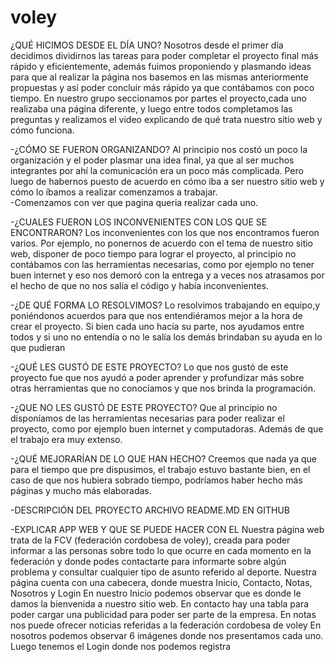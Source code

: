 # voley
¿QUÉ HICIMOS DESDE EL DÍA UNO?
Nosotros desde el primer día decidimos dividirnos las tareas para poder completar el proyecto final más rápido y eficientemente, además fuimos proponiendo y plasmando ideas para que al realizar la página nos basemos en las mismas anteriormente propuestas y así poder concluir más rápido ya que contábamos con poco tiempo. 
En nuestro grupo seccionamos por partes el proyecto,cada uno realizaba una página diferente, y luego entre todos completamos las preguntas y realizamos el video explicando de qué trata nuestro sitio web y cómo funciona.

-¿CÓMO SE FUERON ORGANIZANDO?
Al principio nos costó un poco la organización y el poder plasmar una idea final, ya que al ser muchos integrantes  por ahí la comunicación era un poco más complicada. Pero luego de habernos puesto de acuerdo en cómo iba a ser nuestro sitio web y cómo lo íbamos a realizar comenzamos a trabajar.  
-Comenzamos con ver que pagina queria realizar cada uno. 

-¿CUALES FUERON LOS INCONVENIENTES CON LOS QUE SE ENCONTRARON? 
Los inconvenientes con los que nos encontramos fueron varios. Por ejemplo, no ponernos de acuerdo con el tema de nuestro sitio web, disponer de poco tiempo para lograr el proyecto, al principio no contábamos con las herramientas necesarias, como por ejemplo no tener buen internet y eso nos demoró con la entrega y a veces nos atrasamos por el hecho de que no nos salía el código y había inconvenientes. 

-¿DE QUÉ FORMA LO RESOLVIMOS?
Lo resolvimos trabajando en equipo,y poniéndonos acuerdos para que nos entendiéramos mejor a la hora de crear el proyecto. Si bien cada uno hacía su parte, nos ayudamos entre todos y si uno no entendía o no le salía los demás brindaban su ayuda en lo que pudieran

-¿QUÉ LES GUSTÓ DE ESTE PROYECTO?
Lo que nos gustó de este proyecto fue que nos ayudó a poder aprender y profundizar más sobre otras herramientas que no conocíamos y que nos brinda la programación. 

-¿QUE NO LES GUSTÓ DE ESTE PROYECTO? 
Que al principio no disponíamos de las herramientas necesarias para poder realizar el proyecto, como por ejemplo buen internet y computadoras. 
Además de que el trabajo era muy extenso. 



-¿QUÉ MEJORARÍAN DE LO QUE HAN HECHO?
Creemos que nada ya que para el tiempo que pre dispusimos, el trabajo estuvo bastante bien, en el caso de que nos hubiera sobrado tiempo, podríamos haber hecho más páginas y mucho más elaboradas. 

-DESCRIPCIÓN DEL PROYECTO
ARCHIVO README.MD EN GITHUB 

-EXPLICAR APP WEB Y QUE SE PUEDE HACER CON EL 
Nuestra página web trata de la FCV (federación cordobesa de voley), creada para poder informar a las personas sobre todo lo que ocurre en cada momento en la federación y donde podes contactarte para informarte sobre algún problema y consultar cualquier tipo de asunto referido al deporte. 
Nuestra página cuenta con una cabecera, donde muestra Inicio, Contacto, Notas, Nosotros y Login 
En nuestro Inicio podemos observar que es donde le damos la bienvenida a nuestro sitio web.
En contacto hay una tabla para poder cargar una publicidad para poder ser parte de la empresa.
En notas nos puede ofrecer noticias referidas a la federación cordobesa de voley 
En nosotros podemos observar 6 imágenes donde nos presentamos cada uno.
Luego tenemos el Login donde nos podemos registra
